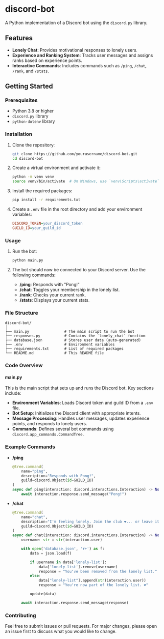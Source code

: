 # discord-bot

A Python implementation of a Discord bot using the `discord.py` library.

## Features

- **Lonely Chat**: Provides motivational responses to lonely users.
- **Experience and Ranking System**: Tracks user messages and assigns ranks based on experience points.
- **Interactive Commands**: Includes commands such as `/ping`, `/chat`, `/rank`, and `/stats`.

## Getting Started

### Prerequisites

- Python 3.8 or higher
- `discord.py` library
- `python-dotenv` library

### Installation

1. Clone the repository:
    ```bash
    git clone https://github.com/yourusername/discord-bot.git
    cd discord-bot
    ```

2. Create a virtual environment and activate it:
    ```bash
    python -m venv venv
    source venv/bin/activate  # On Windows, use `venv\Scripts\activate`
    ```

3. Install the required packages:
    ```bash
    pip install -r requirements.txt
    ```

4. Create a `.env` file in the root directory and add your environment variables:
    ```ini
    DISCORD_TOKEN=your_discord_token
    GUILD_ID=your_guild_id
    ```

### Usage

1. Run the bot:
    ```bash
    python main.py
    ```

2. The bot should now be connected to your Discord server. Use the following commands:

    - **/ping**: Responds with "Pong!"
    - **/chat**: Toggles your membership in the lonely list.
    - **/rank**: Checks your current rank.
    - **/stats**: Displays your current stats.

### File Structure

```plaintext
discord-bot/
│
├── main.py                # The main script to run the bot
├── responses.py           # Contains the `lonely_chat` function
├── database.json          # Stores user data (auto-generated)
├── .env                   # Environment variables
├── requirements.txt       # List of required packages
└── README.md              # This README file
```

### Code Overview

#### main.py

This is the main script that sets up and runs the Discord bot. Key sections include:

- **Environment Variables**: Loads Discord token and guild ID from a `.env` file.
- **Bot Setup**: Initializes the Discord client with appropriate intents.
- **Message Processing**: Handles user messages, updates experience points, and responds to lonely users.
- **Commands**: Defines several bot commands using `discord.app_commands.CommandTree`.

### Example Commands

- **/ping**
    ```python
    @tree.command(
        name="ping",
        description="Responds with Pong!",
        guild=discord.Object(id=GUILD_ID)
    )
    async def ping(interaction: discord.interactions.Interaction) -> None:
        await interaction.response.send_message("Pong!")
    ```

- **/chat**
    ```python
    @tree.command(
        name="chat",
        description="I'm feeling lonely. Join the club ❤️... or leave it.",
        guild=discord.Object(id=GUILD_ID)
    )
    async def chat(interaction: discord.interactions.Interaction) -> None:
        username: str = str(interaction.user)

        with open('database.json', 'r+') as f:
            data = json.load(f)

            if username in data['lonely-list']:
                data['lonely-list'].remove(username)
                response = "You've been removed from the lonely list."
            else:
                data["lonely-list"].append(str(interaction.user))
                response = "You're now part of the lonely list. ❤️"

            update(data)

        await interaction.response.send_message(response)
    ```

### Contributing

Feel free to submit issues or pull requests. For major changes, please open an issue first to discuss what you would like to change.
